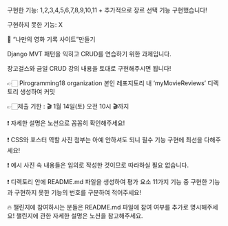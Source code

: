 구현한 기능: 1,2,3,4,5,6,7,8,9,10,11 + 추가적으로 장르 선택 기능 구현했습니다!

구현하지 못한 기능: X

🍿 “나만의 영화 기록 사이트”만들기

Django MVT 패턴을 익히고 CRUD를 연습하기 위한 과제입니다.

장고걸스와 금일 CRUD 강의 내용을 토대로 구현해주시면 됩니다!

👉🏻 Pirogramming18 organization 본인 레포지토리 내 ‘myMovieReviews’ 디렉토리 생성하여 커밋

👉🏻제출 기한 : 🎬 1월 14일(토) 오전 10시 🎬까지

❗ 자세한 설명은 노션으로 꼼꼼히 확인해주세요!

❗ CSS와 포스터 역할 사진 첨부는 아예 안하셔도 되니 필수 기능 구현에 최선을 다해주세요!

❗ 예시 사진 속 내용들은 임의로 작성한 것이므로 따라하실 필요 없습니다.

❗ 디렉토리 안에 README.md 파일을 생성하여 평가 요소 11가지 기능 중 구현한 기능과 구현하지 못한 기능의 번호를 구분하여 적어주세요!

🔥 챌린지에 참여하시는 분들은 README.md 파일에 참여 여부를 추가로 명시해주세요! 챌린지에 관한 자세한 설명은 노션을 참고해주세요.

